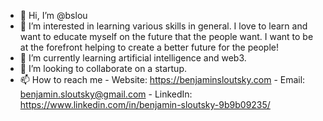 - 👋 Hi, I’m @bslou
- 👀 I’m interested in learning various skills in general. I love to learn and want to educate myself on the future that the people want. I want to be at the forefront helping to create a better future for the people!
- 🌱 I’m currently learning artificial intelligence and web3. 
- 💞️ I’m looking to collaborate on a startup.
- 📫 How to reach me 
         - Website: https://benjaminsloutsky.com
         - Email: benjamin.sloutsky@gmail.com
         - LinkedIn: https://www.linkedin.com/in/benjamin-sloutsky-9b9b09235/


<!---
bslou/bslou is a ✨ special ✨ repository because its `README.md` (this file) appears on your GitHub profile.
You can click the Preview link to take a look at your changes.
--->
